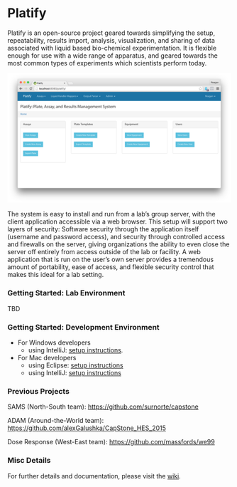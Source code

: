 # Platify

Platify is an open-source project geared towards simplifying the setup, repeatability, results import, analysis, visualization, and sharing of data associated with liquid based bio-chemical experimentation. It is flexible enough for use with a wide range of apparatus, and geared towards the most common types of experiments which scientists perform today. 

![Platify Home Screen](https://raw.githubusercontent.com/platify/platify/master/grails-app/assets/images/screenshot.png)

The system is easy to install and run from a lab’s group server, with the client application accessible via a web browser. This setup will support two layers of security: Software security through the application itself (username and password access), and security through controlled access and firewalls on the server, giving organizations the ability to even close the server off entirely from access outside of the lab or facility. A web application that is run on the user’s own server provides a tremendous amount of portability, ease of access, and flexible security control that makes this ideal for a lab setting.

### Getting Started: Lab Environment
TBD

### Getting Started: Development Environment
* For Windows developers
  * using IntelliJ: [setup instructions](https://github.com/platify/platify//wiki/Development#mac-wintellij).
* For Mac developers
  * using Eclipse: [setup instructions](https://github.com/platify/platify//wiki/Development#eclipse)
  * using IntelliJ: [setup instructions](https://github.com/platify/platify//wiki/Development#mac-wintellij)

### Previous Projects
SAMS (North-South team):
https://github.com/surnorte/capstone

ADAM (Around-the-World team):
https://github.com/alexGalushka/CapStone_HES_2015

Dose Response (West-East team): 
https://github.com/massfords/we99

### Misc Details

For further details and documentation, please visit the [wiki](https://github.com/platify/platify/wiki).

